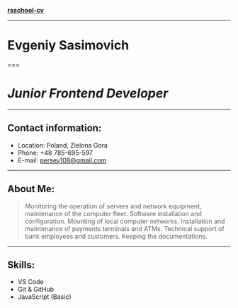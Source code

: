 **[rsschool-cv](https://github.com/Stavr8x/rsscchool-cv.git)**
***
# Evgeniy Sasimovich
===
# *Junior Frontend Developer*
---
## Contact information:


* Location: Poland, Zielona Gora
* Phone: +48 785-695-597
* E-mail: persey108@gmail.com
---
## About Me:


>Monitoring the operation of servers and network equipment, maintenance of the computer fleet. Software installation and configuration. Mounting of local computer networks. Installation and maintenance of payments terminals and ATMs. Technical support of bank employees and customers. Keeping the documentations.
---
## Skills:


* VS Code
* Git & GitHub
* JavaScript (Basic)
